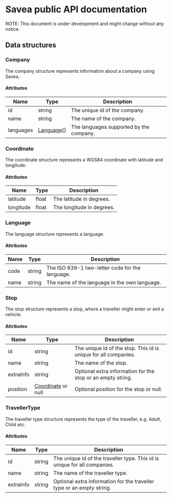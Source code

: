 # Savea public API documentation

NOTE: This document is under development and might change without any notice.

## Data structures

### Company

The company structure represents information about a company using Savea.

#### Attributes

|Name|Type|Description|
|----|----|-----------|
|id|string|The unique id of the company.|
|name|string|The name of the company.|
|languages|[Language](#language)[]|The languages supported by the company.|

### Coordinate

The coordinate structure represents a WGS84 coordinate with latitude and longitude.

#### Attributes

|Name|Type|Description|
|----|----|-----------|
|latitude|float|The latitude in degrees.|
|longitude|float|The longitude in degrees.|

### Language

The language structure represents a language.

#### Attributes

|Name|Type|Description|
|----|----|-----------|
|code|string|The ISO 639-1 two-letter code for the language.|
|name|string|The name of the language in the own language.|

### Stop

The stop structure represents a stop, where a traveller might enter or exit a vehicle.

#### Attributes

|Name|Type|Description|
|----|----|-----------|
|id|string|The unique id of the stop. This id is unique for all companies.|
|name|string|The name of the stop.|
|extraInfo|string|Optional extra information for the stop or an empty string.|
|position|[Coordinate](#coordinate) or null|Optional position for the stop or null.|

### TravellerType

The traveller type structure represents the type of the traveller, e.g. Adult, Child etc.

#### Attributes

|Name|Type|Description|
|----|----|-----------|
|id|string|The unique id of the traveller type. This id is unique for all companies.|
|name|string|The name of the traveller type.|
|extraInfo|string|Optional extra information for the traveller type or an empty string.|